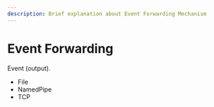 ```yaml
---
description: Brief explanation about Event Forwarding Mechanism
---
```


# Event Forwarding

Event \(output\).

* File
* NamedPipe
* TCP 


